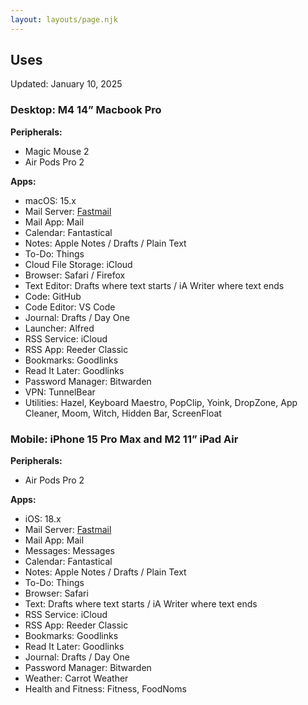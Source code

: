 ```yaml
---
layout: layouts/page.njk
---
```


## Uses

Updated: January 10, 2025

### Desktop: M4 14” Macbook Pro

**Peripherals:**

-  Magic Mouse 2
-  Air Pods Pro 2

**Apps:**

-  macOS: 15.x
-  Mail Server: [Fastmail](https://www.fastmail.com/?STKI=14726057)
-  Mail App: Mail
-  Calendar: Fantastical
-  Notes: Apple Notes / Drafts / Plain Text
-  To-Do: Things
-  Cloud File Storage: iCloud
-  Browser: Safari / Firefox
-  Text Editor: Drafts where text starts / iA Writer where text ends
-  Code: GitHub
-  Code Editor: VS Code
-  Journal: Drafts / Day One
-  Launcher: Alfred
-  RSS Service: iCloud
-  RSS App: Reeder Classic
-  Bookmarks: Goodlinks
-  Read It Later: Goodlinks
-  Password Manager: Bitwarden
-  VPN: TunnelBear
-  Utilities: Hazel, Keyboard Maestro, PopClip, Yoink, DropZone, App Cleaner, Moom, Witch, Hidden Bar, ScreenFloat

### Mobile: iPhone 15 Pro Max and M2 11” iPad Air

**Peripherals:**

-  Air Pods Pro 2

**Apps:**

-  iOS: 18.x
-  Mail Server: [Fastmail](https://www.fastmail.com/?STKI=14726057)
-  Mail App: Mail
-  Messages: Messages
-  Calendar: Fantastical
-  Notes: Apple Notes / Drafts / Plain Text
-  To-Do: Things
-  Browser: Safari
-  Text: Drafts where text starts / iA Writer where text ends
-  RSS Service: iCloud
-  RSS App: Reeder Classic
-  Bookmarks: Goodlinks
-  Read It Later: Goodlinks
-  Journal: Drafts / Day One
-  Password Manager: Bitwarden
-  Weather: Carrot Weather
-  Health and Fitness: Fitness, FoodNoms
